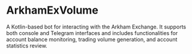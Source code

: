 # ArkhamExVolume
A Kotlin-based bot for interacting with the Arkham Exchange. It supports both console and Telegram interfaces and includes functionalities for account balance monitoring, trading volume generation, and account statistics review.
